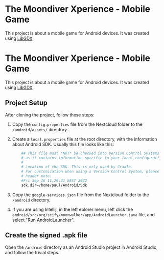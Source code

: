 
# The Moondiver Xperience - Mobile Game

This project is about a mobile game for Android devices.
It was created using [LibGDX](https://github.com/libgdx/libgdx).




# The Moondiver Xperience - Mobile Game

This project is about a mobile game for Android devices.
It was created using [LibGDX](https://github.com/libgdx/libgdx).

## Project Setup

After cloning the project, follow these steps:

1. Copy the `config.properties` file from the Nextcloud folder to the `/android/assets/` directory.
2. Create a `local.properties` file at the root directory, with the information about Android SDK. Usually this file looks like this:

    ```bash
        ## This file must *NOT* be checked into Version Control Systems,
        # as it contains information specific to your local configuration.
        #
        # Location of the SDK. This is only used by Gradle.
        # For customization when using a Version Control System, please read the
        # header note.
        #Fri Sep 16 11:29:31 EEST 2022
        sdk.dir=/home/paul/Android/Sdk
    ```
3. Copy the `google-services.json` file from the Nextcloud folder to the `/android` directory.
4. If you are using Intellij, in the left eplorer menu, left click the `android/src/org/scify/moonwalker/app/AndroidLauncher.java` file, and select "Run AndroidLauncher".

## Create the signed .apk file

Open the `/android` directory as an Android Studio project in Android Studio, and follow the trivial steps.